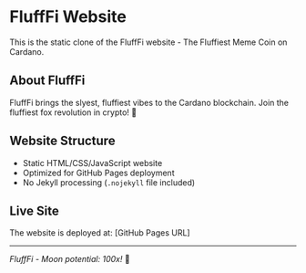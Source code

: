 # FluffFi Website

This is the static clone of the FluffFi website - The Fluffiest Meme Coin on Cardano.

## About FluffFi

FluffFi brings the slyest, fluffiest vibes to the Cardano blockchain. Join the fluffiest fox revolution in crypto! 🦊

## Website Structure

- Static HTML/CSS/JavaScript website
- Optimized for GitHub Pages deployment
- No Jekyll processing (`.nojekyll` file included)

## Live Site

The website is deployed at: [GitHub Pages URL]

---

*FluffFi - Moon potential: 100x!* 🚀 